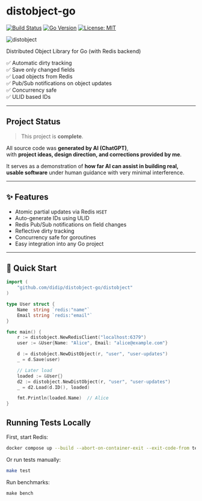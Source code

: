 # distobject-go

[![Build Status](https://github.com/didip/distobject-go/actions/workflows/test.yml/badge.svg)](https://github.com/didip/distobject-go/actions/workflows/test.yml)
[![Go Version](https://img.shields.io/badge/go-1.22-blue)](https://golang.org/dl/)
[![License: MIT](https://img.shields.io/badge/license-MIT-green.svg)](LICENSE)

![distobject](https://github.com/user-attachments/assets/3b7b53fa-879f-40b5-9412-cf360fca57a5)


Distributed Object Library for Go (with Redis backend)

✅ Automatic dirty tracking  
✅ Save only changed fields  
✅ Load objects from Redis  
✅ Pub/Sub notifications on object updates  
✅ Concurrency safe  
✅ ULID based IDs

---

## Project Status

> This project is **complete**.

All source code was **generated by AI (ChatGPT)**,  
with **project ideas, design direction, and corrections provided by me**.

It serves as a demonstration of **how far AI can assist in building real, usable software** under human guidance with very minimal interference.

---

## ✨ Features

- Atomic partial updates via Redis `HSET`
- Auto-generate IDs using ULID
- Redis Pub/Sub notifications on field changes
- Reflective dirty tracking
- Concurrency safe for goroutines
- Easy integration into any Go project

---

## 🚀 Quick Start

```go
import (
    "github.com/didip/distobject-go/distobject"
)

type User struct {
    Name  string `redis:"name"`
    Email string `redis:"email"`
}

func main() {
    r := distobject.NewRedisClient("localhost:6379")
    user := &User{Name: "Alice", Email: "alice@example.com"}

    d := distobject.NewDistObject(r, "user", "user-updates")
    _ = d.Save(user)

    // Later load
    loaded := &User{}
    d2 := distobject.NewDistObject(r, "user", "user-updates")
    _ = d2.Load(d.ID(), loaded)

    fmt.Println(loaded.Name)  // Alice
}
```

## Running Tests Locally

First, start Redis:

```bash
docker compose up --build --abort-on-container-exit --exit-code-from test-runner
```

Or run tests manually:

```bash
make test
```

Run benchmarks:

```
make bench
```
